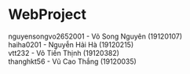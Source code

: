 # WebProject

nguyensongvo2652001 - Võ Song Nguyên (19120107) <br/>
haiha0201 - Nguyễn Hải Hà (19120215) <br/>
vtt232 - Võ Tiến Thịnh (19120382) <br/>
thanghkt56 - Vũ Cao Thắng (19120035) <br/>
